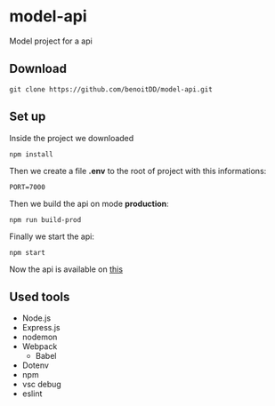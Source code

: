 # model-api
Model project for a api

## Download

`git clone https://github.com/benoitDD/model-api.git`

## Set up

Inside the project we downloaded

`npm install`

Then we create a file **.env** to the root of project with this informations:

```
PORT=7000
```

Then we build the api on mode **production**:

`npm run build-prod`

Finally we start the api:

`npm start`

Now the api is available on [this](http://localhost:7000)

## Used tools

* Node.js
* Express.js
* nodemon
* Webpack
    * Babel
* Dotenv
* npm
* vsc debug
* eslint

